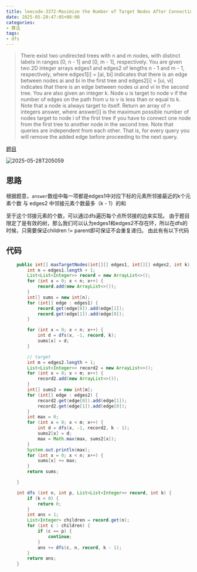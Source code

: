 ```yaml
---
title: leecode-3372-Maximize the Number of Target Nodes After Connecting Trees I
date: 2025-05-20:47:05+08:00
categories: 
- 算法
tags: 
- dfs
---
```


> There exist two undirected trees with n and m nodes, with distinct labels in ranges [0, n - 1] and [0, m - 1], respectively.
> You are given two 2D integer arrays edges1 and edges2 of lengths n - 1 and m - 1, respectively, where edges1[i] = [ai, bi] indicates that there is an edge between nodes ai and bi in the first tree and edges2[i] = [ui, vi] indicates that there is an edge between nodes ui and vi in the second tree. You are also given an integer k.
> Node u is target to node v if the number of edges on the path from u to v is less than or equal to k. Note that a node is always target to itself.
> Return an array of n integers answer, where answer[i] is the maximum possible number of nodes target to node i of the first tree if you have to connect one node from the first tree to another node in the second tree.
> Note that queries are independent from each other. That is, for every query you will remove the added edge before proceeding to the next query.

<!-- more -->
[题目](https://leetcode.cn/problems/maximize-the-number-of-target-nodes-after-connecting-trees-i/description/)


![2025-05-28T205059](2025-05-28T205059.png)

## 思路
根据题意，``answer``数组中每一项都是edges1中对应下标的元素所邻接最近的k个元素个数 与 edges2 中邻接元素个数最多（k - 1）的和

至于这个邻接元素的个数，可以通过dfs遍历每个点所邻接的边来实现。
由于题目限定了是有效的树，那么我们可以认为edges1和edges2不存在环，所以在dfs的时候，只需要保证children != parent即可保证不会重复递归。
由此有有以下代码


## 代码
```java
    public int[] maxTargetNodes(int[][] edges1, int[][] edges2, int k) {
        int n = edges1.length + 1;
        List<List<Integer>> record = new ArrayList<>();
        for (int x = 0; x < n; x++) {
            record.add(new ArrayList<>());
        }
        int[] sums = new int[n];
        for (int[] edge : edges1) {    
            record.get(edge[0]).add(edge[1]);
            record.get(edge[1]).add(edge[0]);
        }

        for (int x = 0; x < n; x++) {
            int d = dfs(x, -1, record, k);
            sums[x] = d;
        }

        // target
        int m = edges2.length + 1;
        List<List<Integer>> record2 = new ArrayList<>();
        for (int x = 0; x < m; x++) {
            record2.add(new ArrayList<>());
        }
        int[] sums2 = new int[m];
        for (int[] edge : edges2) {    
            record2.get(edge[0]).add(edge[1]);
            record2.get(edge[1]).add(edge[0]);
        }
        int max = 0;
        for (int x = 0; x < m; x++) {
            int d = dfs(x, -1, record2, k - 1);
            sums2[x] = d;
            max = Math.max(max, sums2[x]);
        }
        System.out.println(max);
        for (int x = 0; x < n; x++) {
            sums[x] += max;
        }
        return sums;

    }

    int dfs (int n, int p, List<List<Integer>> record, int k) {
        if (k < 0) {
            return 0;
        }
        int ans = 1;
        List<Integer> children = record.get(n);
        for (int c : children) {
            if (c == p) {
                continue;
            }
            ans += dfs(c, n, record, k - 1);
        }
        return ans;
    }


```